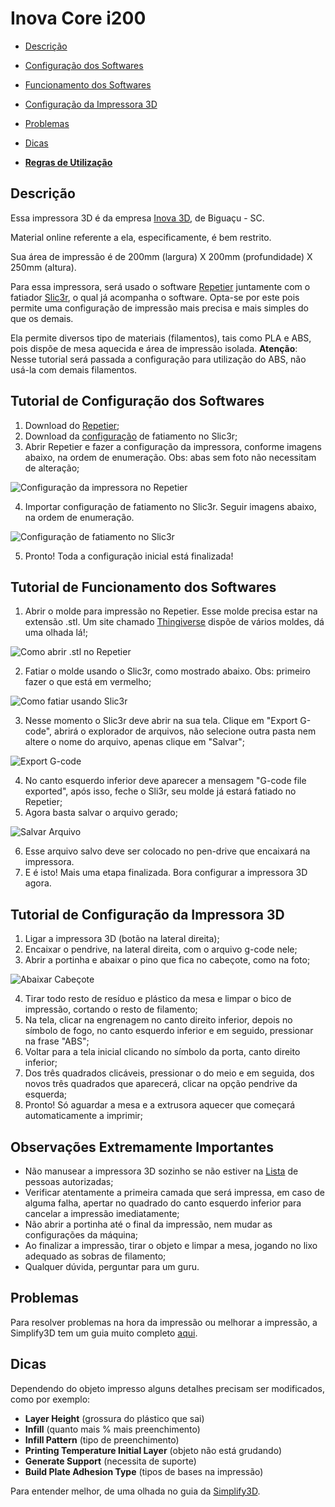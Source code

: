 # Inova Core i200

* [Descrição](#descrição)
* [Configuração dos Softwares](#tutorial-de-configurações-dos-softwares)
* [Funcionamento dos Softwares](#tutorial-de-funcionamento-dos-softwares)
* [Configuração da Impressora 3D](#tutorial-de-configuração-da-impressora-3d)
* [Problemas](#problemas)
* [Dicas](#dicas)

* [**Regras de Utilização**](https://github.com/fablabjoinville/playbook/blob/master/Regras-Fab-Lab.md)

## Descrição

Essa impressora 3D é da empresa [Inova 3D](https://www.inova3d.com.br/), de Biguaçu - SC.

Material online referente a ela, especificamente, é bem restrito.

Sua área de impressão é de 200mm (largura) X 200mm (profundidade) X 250mm (altura).

Para essa impressora, será usado o software [Repetier](https://www.repetier.com/) juntamente com o fatiador [Slic3r](http://slic3r.org/), o qual já acompanha o software. Opta-se por este pois permite uma configuração de impressão mais precisa e mais simples do que os demais.

Ela permite diversos tipo de materiais (filamentos), tais como PLA e ABS, pois dispõe de mesa aquecida e área de impressão isolada. **Atenção**: Nesse tutorial será passada a configuração para utilização do ABS, não usá-la com demais filamentos.

## Tutorial de Configuração dos Softwares

1. Download do [Repetier](https://www.repetier.com/);
2. Download da [configuração](https://github.com/fablabjoinville/playbook/tree/master/equipamentos/impressora-3d-inova-core-i200/slic3r-config-inova-core-i200.ini) de fatiamento no Slic3r;
3. Abrir Repetier e fazer a configuração da impressora, conforme imagens abaixo, na ordem de enumeração. Obs: abas sem foto não necessitam de alteração;

![Configuração da impressora no Repetier](https://github.com/fablabjoinville/playbook/tree/master/equipamentos/impressora-3d-inova-core-i200/repetier-config-inova-core-i200.png)

4. Importar configuração de fatiamento no Slic3r. Seguir imagens abaixo, na ordem de enumeração.

![Configuração de fatiamento no Slic3r](https://github.com/fablabjoinville/playbook/tree/master/equipamentos/impressora-3d-inova-core-i200/slic3r-config-inova-core-i200.png)

5. Pronto! Toda a configuração inicial está finalizada!

## Tutorial de Funcionamento dos Softwares

1. Abrir o molde para impressão no Repetier. Esse molde precisa estar na extensão .stl. Um site chamado [Thingiverse](https://www.thingiverse.com) dispõe de vários moldes, dá uma olhada lá!;

![Como abrir .stl no Repetier](https://github.com/fablabjoinville/playbook/tree/master/equipamentos/impressora-3d-inova-core-i200/repetier-open-stl-inova-core-i200)

2. Fatiar o molde usando o Slic3r, como mostrado abaixo. Obs: primeiro fazer o que está em vermelho;

![Como fatiar usando Slic3r](https://github.com/fablabjoinville/playbook/tree/master/equipamentos/impressora-3d-inova-core-i200/repetier-slice-slic3r-inova-core-i200)

3. Nesse momento o Slic3r deve abrir na sua tela. Clique em "Export G-code", abrirá o explorador de arquivos, não selecione outra pasta nem altere o nome do arquivo, apenas clique em "Salvar";

![Export G-code](https://github.com/fablabjoinville/playbook/tree/master/equipamentos/impressora-3d-inova-core-i200/slic3r-gcode-inova-core-i200)

4. No canto esquerdo inferior deve aparecer a mensagem "G-code file exported", após isso, feche o Sli3r, seu molde já estará fatiado no Repetier;
5. Agora basta salvar o arquivo gerado;

![Salvar Arquivo](https://github.com/fablabjoinville/playbook/tree/master/equipamentos/impressora-3d-inova-core-i200/repetier-save-inova-core-i200)

6. Esse arquivo salvo deve ser colocado no pen-drive que encaixará na impressora.
7. E é isto! Mais uma etapa finalizada. Bora configurar a impressora 3D agora.

## Tutorial de Configuração da Impressora 3D

1. Ligar a impressora 3D (botão na lateral direita);
2. Encaixar o pendrive, na lateral direita, com o arquivo g-code nele;
3. Abrir a portinha e abaixar o pino que fica no cabeçote, como na foto;

![Abaixar Cabeçote](https://github.com/fablabjoinville/playbook/tree/master/equipamentos/impressora-3d-inova-core-i200/cabecote-inova-core-i200)

4. Tirar todo resto de resíduo e plástico da mesa e limpar o bico de impressão, cortando o resto de filamento;
5. Na tela, clicar na engrenagem no canto direito inferior, depois no símbolo de fogo, no canto esquerdo inferior e em seguido, pressionar na frase "ABS";
6. Voltar para a tela inicial clicando no símbolo da porta, canto direito inferior;
7. Dos três quadrados clicáveis, pressionar o do meio e em seguida, dos novos três quadrados que aparecerá, clicar na opção pendrive da esquerda;
8. Pronto! Só aguardar a mesa e a extrusora aquecer que começará automaticamente a imprimir;

## Observações Extremamente Importantes

* Não manusear a impressora 3D sozinho se não estiver na [Lista](https://github.com/fablabjoinville/playbook) de pessoas autorizadas;
* Verificar atentamente a primeira camada que será impressa, em caso de alguma falha, apertar no quadrado do canto esquerdo inferior para cancelar a impressão imediatamente;
* Não abrir a portinha até o final da impressão, nem mudar as configurações da máquina;
* Ao finalizar a impressão, tirar o objeto e limpar a mesa, jogando no lixo adequado as sobras de filamento;
* Qualquer dúvida, perguntar para um guru.

## Problemas

Para resolver problemas na hora da impressão ou melhorar a impressão, a Simplify3D tem um guia muito completo [aqui](https://www.simplify3d.com/support/print-quality-troubleshooting/).

## Dicas

Dependendo do objeto impresso alguns detalhes precisam ser modificados, como por exemplo:

* **Layer Height** (grossura do plástico que sai)
* **Infill** (quanto mais % mais preenchimento)
* **Infill Pattern** (tipo de preenchimento)
* **Printing Temperature Initial Layer** (objeto não está grudando)
* **Generate Support** (necessita de suporte)
* **Build Plate Adhesion Type** (tipos de bases na impressão)

Para entender melhor, de uma olhada no guia da [Simplify3D](https://www.simplify3d.com/support/print-quality-troubleshooting/).